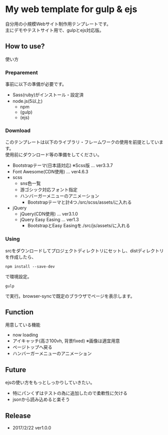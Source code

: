 # My web template for gulp & ejs

自分用の小規模Webサイト制作用テンプレートです。  
主にデモやテストサイト用で、gulpとejs対応版。

## How to use?

使い方

### Preparement

事前に以下の準備が必要です。

- Sass(ruby)がインストール・設定済
- node.js(5以上)
    + npm
    + (gulp)
    + (ejs)

### Download

このテンプレートは以下のライブラリ・フレームワークの使用を前提としています。  
使用前にダウンロード等の準備をしてください。

- Bootstrapテーマ(日本語対応) ※Scss版 … ver3.3.7
- Font Awesome(CDN使用) … ver4.6.3
- scss
    + sns色一覧
    + 游ゴシック対応フォント指定
    + ハンバーガーメニューのアニメーション
        * Bootstrapテーマと計4つ./src/scss/assets/に入れる
- jQuery
    + jQuery(CDN使用) … ver3.1.0
    + jQuery Easy Easing … ver1.3
        * BootstrapとEasy Easingを./src/js/assets/に入れる

### Using

srcをダウンロードしてプロジェクトディレクトリにセットし、distディレクトリを作成したら、

    npm install --save-dev

で環境設定。

    gulp

で実行。browser-syncで既定のブラウザでページを表示します。

## Function

用意している機能

- now loading
- アイキャッチ(高さ100vh, 背景fixed) ※画像は適宜用意
- ページトップへ戻る
- ハンバーガーメニューのアニメーション

## Future

ejsの使い方をもっとしっかりしていきたい。

- 特にパンくずはテストの為に追加したので柔軟性に欠ける
- jsonから読み込めると楽そう

## Release

- 2017/2/22 ver1.0.0